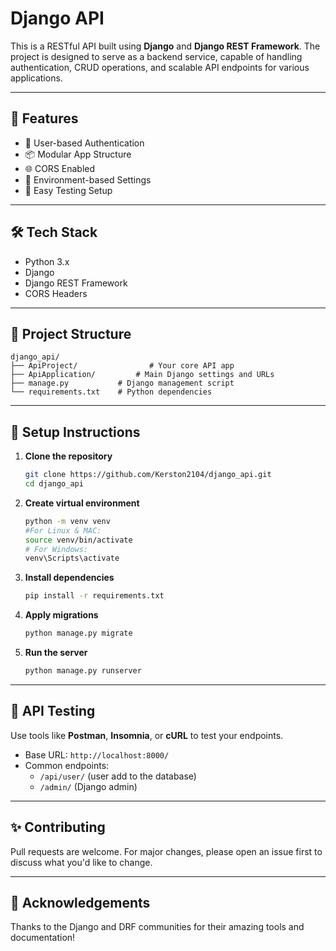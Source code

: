 # Django API

This is a RESTful API built using **Django** and **Django REST Framework**. The project is designed to serve as a backend service, capable of handling authentication, CRUD operations, and scalable API endpoints for various applications.

---

## 🚀 Features

- 🔐 User-based Authentication
- 📦 Modular App Structure
- 🌐 CORS Enabled
- 📂 Environment-based Settings
- 🧪 Easy Testing Setup

---

## 🛠️ Tech Stack

- Python 3.x  
- Django  
- Django REST Framework   
- CORS Headers  

---

## 📁 Project Structure

```
django_api/
├── ApiProject/                # Your core API app
├── ApiApplication/         # Main Django settings and URLs
├── manage.py           # Django management script
└── requirements.txt    # Python dependencies
```

---

## 🔧 Setup Instructions

1. **Clone the repository**
   ```bash
   git clone https://github.com/Kerston2104/django_api.git
   cd django_api
   ```

2. **Create virtual environment**
   ```bash
   python -m venv venv
   #For Linux & MAC:
   source venv/bin/activate
   # For Windows:
   venv\Scripts\activate
   ```

3. **Install dependencies**
   ```bash
   pip install -r requirements.txt
   ```

4. **Apply migrations**
   ```bash
   python manage.py migrate
   ```

5. **Run the server**
   ```bash
   python manage.py runserver
   ```

---

## 🧪 API Testing

Use tools like **Postman**, **Insomnia**, or **cURL** to test your endpoints.

- Base URL: `http://localhost:8000/`
- Common endpoints:
  - `/api/user/` (user add to the database)
  - `/admin/` (Django admin)

---

## ✨ Contributing

Pull requests are welcome. For major changes, please open an issue first to discuss what you'd like to change.

---

## 🙌 Acknowledgements

Thanks to the Django and DRF communities for their amazing tools and documentation!
